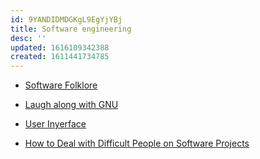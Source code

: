 ```yaml
---
id: 9YANDIDMDGKgL9EgYjYBj
title: Software engineering
desc: ''
updated: 1616109342388
created: 1611441734785
---
```


- [Software Folklore](https://beza1e1.tuxen.de/lore/index.html)

- [Laugh along with GNU](https://www.gnu.org/fun/)

- [User Inyerface](https://userinyerface.com/)

- [How to Deal with Difficult People on Software Projects](https://www.howtodeal.dev/)
